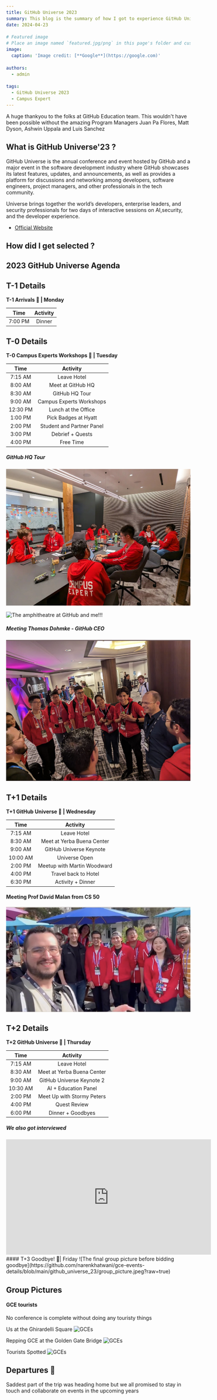 ```yaml
---
title: GitHub Universe 2023
summary: This blog is the summary of how I got to experience GitHub Universe 2023 via the GitHub Campus Experts Scholarship
date: 2024-04-23

# Featured image
# Place an image named `featured.jpg/png` in this page's folder and customize its options here.
image:
  caption: 'Image credit: [**Google**](https://google.com)'

authors:
  - admin

tags:
  - GitHub Universe 2023
  - Campus Expert
---
```


A huge thankyou to the folks at GitHub Education team. This wouldn't have been possible without the amazing Program Managers Juan Pa Flores, Matt Dyson, Ashwin Uppala and Luis Sanchez

## What is GitHub Universe'23 ?
GitHub Universe is the annual conference and event hosted by GitHub and a major event in the software development industry where GitHub showcases its latest features, updates, and announcements, as well as provides a platform for discussions and networking among developers, software engineers, project managers, and other professionals in the tech community.

Universe brings together the world’s developers, enterprise leaders, and security professionals for two days of interactive sessions on AI,security, and the developer experience.

- [Official Website](https://githubuniverse.com/)

## How did I get selected ?




## 2023 GitHub Universe Agenda

## T-1 Details

**T-1 Arrivals 🛬 | Monday**

| **Time** |   **Activity**    |
| :------: | :---------------: |
| 7:00 PM  | Dinner            |



## T-0 Details

**T-0 Campus Experts Workshops 🚩 | Tuesday**

| **Time** |       **Activity**        |
| :------: | :-----------------------: |
| 7:15 AM  |        Leave Hotel        |
| 8:00 AM  |     Meet at GitHub HQ     |
| 8:30 AM  |      GitHub HQ Tour       |
| 9:00 AM  | Campus Experts Workshops  |
| 12:30 PM |    Lunch at the Office    |
| 1:00 PM  |   Pick Badges at Hyatt    |
| 2:00 PM  | Student and Partner Panel |
| 3:00 PM  |     Debrief + Quests      |
| 4:00 PM  |         Free Time         |

##### GitHub HQ Tour
![Workshops at GitHub HQ](https://github.com/narenkhatwani/gce-events-details/blob/main/github_universe_23/github_hq.jpg?raw=true)

![The amphitheatre at GitHub and me!!!](https://github.com/narenkhatwani/gce-events-details/blob/main/github_universe_23/git_hq_me.JPG?raw=true)

##### Meeting Thomas Dohmke - GitHub CEO

![Meeting Thomas Dohmke](https://github.com/narenkhatwani/gce-events-details/blob/main/github_universe_23/meeting_ashtom.png?raw=true)


## T+1 Details

**T+1 GitHub Universe 🌃 | Wednesday**

| **Time** |        **Activity**         |
| :------: | :-------------------------: |
| 7:15 AM  |         Leave Hotel         |
| 8:30 AM  | Meet at Yerba Buena Center  |
| 9:00 AM  |   GitHub Universe Keynote   |
| 10:00 AM |        Universe Open        |
| 2:00 PM  | Meetup with Martin Woodward |
| 4:00 PM  |    Travel back to Hotel     |
| 6:30 PM  |      Activity + Dinner      |

#### Meeting Prof David Malan from CS 50

![Meeting Prof David Malan from CS50](https://github.com/narenkhatwani/gce-events-details/blob/main/github_universe_23/meeting_prof_malan.png?raw=true)


## T+2 Details

**T+2 GitHub Universe 🌃 | Thursday**

| **Time** |        **Activity**        |
| :------: | :------------------------: |
| 7:15 AM  |        Leave Hotel         |
| 8:30 AM  | Meet at Yerba Buena Center |
| 9:00 AM  | GitHub Universe Keynote 2  |
| 10:30 AM |    AI + Education Panel    |
| 2:00 PM  | Meet Up with Stormy Peters |
| 4:00 PM  |        Quest Review        |
| 6:00 PM  |     Dinner + Goodbyes      |

##### We also got interviewed

<iframe width="560" height="315" src="https://www.youtube.com/embed/wMTP8J59p2M" frameborder="0" allow="accelerometer; autoplay; clipboard-write; encrypted-media; gyroscope; picture-in-picture" allowfullscreen></iframe>
#### T+3 Goodbye! 🛫| Friday
![The final group picture before bidding goodbye](https://github.com/narenkhatwani/gce-events-details/blob/main/github_universe_23/group_picture.jpeg?raw=true)

## Group Pictures 

#### GCE tourists
No conference is complete without doing any touristy things

Us at the Ghirardelli Square
![GCEs](https://github.com/narenkhatwani/gce-events-details/blob/main/github_universe_23/ghirardelli_square.JPG?raw=true)

Repping GCE at the Golden Gate Bridge
![GCEs](https://github.com/narenkhatwani/gce-events-details/blob/main/github_universe_23/gate_gce.JPG?raw=true)

Tourists Spotted
![GCEs](https://github.com/narenkhatwani/gce-events-details/blob/main/github_universe_23/ggb_group.JPG?raw=true)





## Departures 🛫
Saddest part of the trip was heading home but we all promised to stay in touch and collaborate on events in the upcoming years

